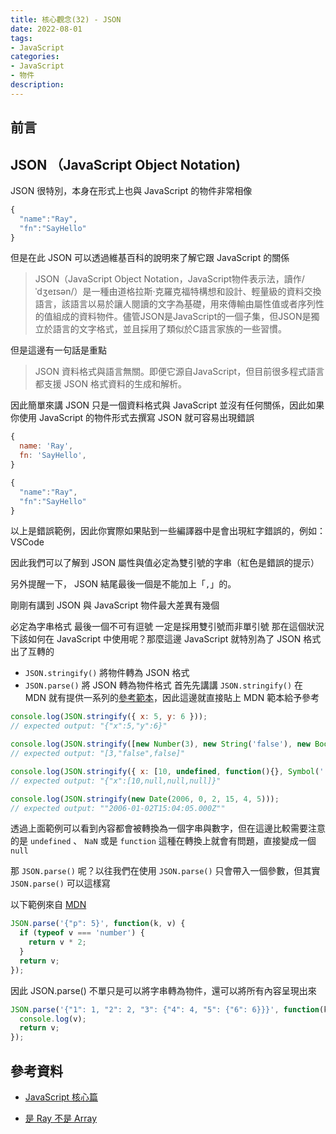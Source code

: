 ```yaml
---
title: 核心觀念(32) - JSON
date: 2022-08-01
tags:
- JavaScript
categories:
- JavaScript
- 物件
description:
---
```


## 前言


## JSON （JavaScript Object Notation)
JSON 很特別，本身在形式上也與 JavaScript 的物件非常相像


```javascript
{
  "name":"Ray",
  "fn":"SayHello"
}

```

但是在此 JSON 可以透過維基百科的說明來了解它跟 JavaScript 的關係

> JSON（JavaScript Object Notation，JavaScript物件表示法，讀作/ˈdʒeɪsən/）是一種由道格拉斯·克羅克福特構想和設計、輕量級的資料交換語言，該語言以易於讓人閱讀的文字為基礎，用來傳輸由屬性值或者序列性的值組成的資料物件。儘管JSON是JavaScript的一個子集，但JSON是獨立於語言的文字格式，並且採用了類似於C語言家族的一些習慣。

但是這邊有一句話是重點

> JSON 資料格式與語言無關。即便它源自JavaScript，但目前很多程式語言都支援 JSON 格式資料的生成和解析。

因此簡單來講 JSON 只是一個資料格式與 JavaScript 並沒有任何關係，因此如果你使用 JavaScript 的物件形式去撰寫 JSON 就可容易出現錯誤


```javascript
{
  name: 'Ray',
  fn: 'SayHello',
}

```


```javascript
{
  "name":"Ray",
  "fn":"SayHello"
}

```
以上是錯誤範例，因此你實際如果貼到一些編譯器中是會出現紅字錯誤的，例如：VSCode

因此我們可以了解到 JSON 屬性與值必定為雙引號的字串（紅色是錯誤的提示）







另外提醒一下， JSON 結尾最後一個是不能加上「`,`」的。

剛剛有講到 JSON 與 JavaScript 物件最大差異有幾個

必定為字串格式
最後一個不可有逗號
一定是採用雙引號而非單引號
那在這個狀況下該如何在 JavaScript 中使用呢？那麼這邊 JavaScript 就特別為了 JSON 格式出了互轉的

- `JSON.stringify()`
將物件轉為 JSON 格式
- `JSON.parse()`
將 JSON 轉為物件格式
首先先講講 `JSON.stringify()` 在 MDN 就有提供一系列的[參考範本](https://developer.mozilla.org/zh-TW/docs/Web/JavaScript/Reference/Global_Objects/JSON/stringify)，因此這邊就直接貼上 MDN 範本給予參考




```javascript
console.log(JSON.stringify({ x: 5, y: 6 }));
// expected output: "{"x":5,"y":6}"

console.log(JSON.stringify([new Number(3), new String('false'), new Boolean(false)]));
// expected output: "[3,"false",false]"

console.log(JSON.stringify({ x: [10, undefined, function(){}, Symbol('')] }));
// expected output: "{"x":[10,null,null,null]}"

console.log(JSON.stringify(new Date(2006, 0, 2, 15, 4, 5)));
// expected output: ""2006-01-02T15:04:05.000Z""

```

透過上面範例可以看到內容都會被轉換為一個字串與數字，但在這邊比較需要注意的是 `undefined` 、 `NaN` 或是 `function` 這種在轉換上就會有問題，直接變成一個 `null`

那 `JSON.parse()` 呢？以往我們在使用 `JSON.parse()` 只會帶入一個參數，但其實 `JSON.parse()` 可以這樣寫

以下範例來自 [MDN](https://developer.mozilla.org/zh-TW/docs/Web/JavaScript/Reference/Global_Objects/JSON/parse)


```javascript
JSON.parse('{"p": 5}', function(k, v) {
  if (typeof v === 'number') {
    return v * 2;
  }
  return v;
});

```

因此 JSON.parse() 不單只是可以將字串轉為物件，還可以將所有內容呈現出來

```javascript
JSON.parse('{"1": 1, "2": 2, "3": {"4": 4, "5": {"6": 6}}}', function(k, v) {
  console.log(v);
  return v;
});

```


## 參考資料
- [JavaScript 核心篇](https://www.hexschool.com/courses/js-core.html)

- [是 Ray 不是 Array](https://israynotarray.com/javascript/20201112/8535/)